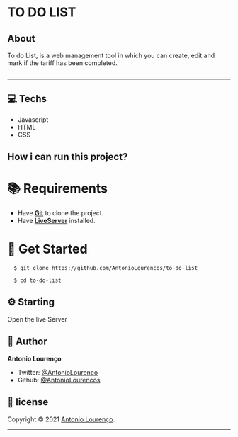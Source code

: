 # TO DO LIST

## About

<p>To do List, is a web management tool in which you can create, edit and mark if the tariff has been completed.</p>

<img src="https://i.imgur.com/8dwDf2Z.png" alt=""/>


<hr />

## 💻 Techs

- Javascript
- HTML
- CSS

## How i can run this project?
 
# :books: Requirements
 - Have [**Git**](https://git-scm.com/) to clone the project.
 - Have [**LiveServer**](https://marketplace.visualstudio.com/items?itemName=ritwickdey.LiveServer) installed.

# :rocket: Get Started
``` 
  $ git clone https://github.com/AntonioLourencos/to-do-list

  $ cd to-do-list
```
## :gear: Starting

<p>Open the live Server</p>

## 👤 Author

**Antonio Lourenço**

- Twitter: [@AntonioLourenco](https://twitter.com/AntonioLourouco)
- Github: [@AntonioLourencos](https://github.com/AntonioLourencos)

## 📝 license

Copyright © 2021 [Antonio Lourenço](https://github.com/AntonioLourencos).<br />

---
